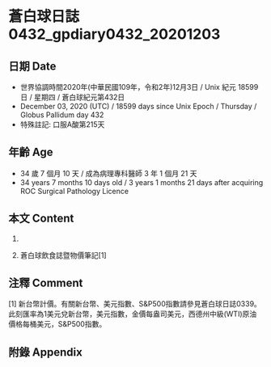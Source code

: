 [_metadata_:encoding]: - "utf-8"
[_metadata_:language]: - "zh-Hant-TW"
[_metadata_:fileformat]: - "markdown"
[_metadata_:MIME_type]: - "text/plain"
[_metadata_:markdown_version]: - "commonmark version 0.29"
[_metadata_:markdown_spec]: - "https://spec.commonmark.org/0.29/"

# 蒼白球日誌0432_gpdiary0432_20201203 #

## 日期 Date ##

* 世界協調時間2020年(中華民國109年，令和2年)12月3日 / Unix 紀元 18599 日 / 星期四 / 蒼白球紀元第432日
* December 03, 2020 (UTC) / 18599 days since Unix Epoch / Thursday / Globus Pallidum day 432
* 特殊註記: 口服A酸第215天

## 年齡 Age ##

* 34 歲 7 個月 10 天 / 成為病理專科醫師 3 年 1 個月 21 天
* 34 years 7 months 10 days old / 3 years 1 months 21 days after acquiring ROC Surgical Pathology Licence

## 本文 Content ##

1. 

    
2. 蒼白球飲食誌暨物價筆記[1]

    

## 注釋 Comment ##

[1] 新台幣計價。有關新台幣、美元指數、S&P500指數請參見蒼白球日誌0339。此刻匯率為1美元兌新台幣，美元指數，金價每盎司美元，西德州中級(WTI)原油價格每桶美元，S&P500指數。



## 附錄 Appendix ##

